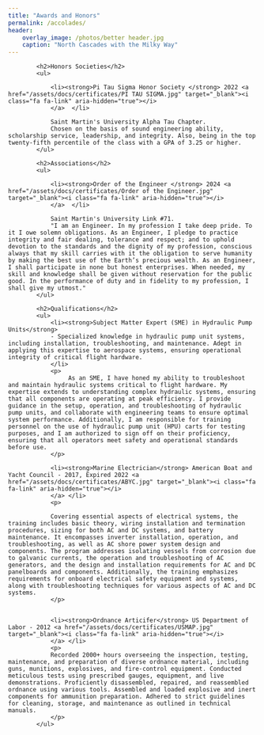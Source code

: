 ```yaml
---
title: "Awards and Honors"
permalink: /accolades/
header:
    overlay_image: /photos/better header.jpg
    caption: "North Cascades with the Milky Way"
---
```


<html>

<style>
        body {
            font-family: Arial, sans-serif;
            margin: 0px;
        }
        .title {
            font-weight: bold;
        }
        .experience {
            margin-bottom: 20px;
        }
        .image {
            float: right; /* Float the image to the right */
            width: 375px; /* Set the width of the image as desired */
        }
</style>
<body>


<div class="content">
    <div class="experience">
     
            <h2>Honors Societies</h2>
            <ul>

                <li><strong>Pi Tau Sigma Honor Society </strong> 2022 <a href="/assets/docs/certificates/PI TAU SIGMA.jpg" target="_blank"><i class="fa fa-link" aria-hidden="true"></i>
                </a>  </li> 

                Saint Martin's University Alpha Tau Chapter.
                Chosen on the basis of sound engineering ability, scholarship service, leadership, and integrity. Also, being in the top twenty-fifth percentile of the class with a GPA of 3.25 or higher.
            </ul>
   
<div class="experience">
     
            <h2>Associations</h2>
            <ul>

                <li><strong>Order of the Engineer </strong> 2024 <a href="/assets/docs/certificates/Order of the Engineer.jpg" target="_blank"><i class="fa fa-link" aria-hidden="true"></i>
                </a>  </li> 

                Saint Martin's University Link #71.
                "I am an Engineer. In my profession I take deep pride. To it I owe solemn obligations. As an Engineer, I pledge to practice integrity and fair dealing, tolerance and respect; and to uphold devotion to the standards and the dignity of my profession, conscious always that my skill carries with it the obligation to serve humanity by making the best use of the Earth’s precious wealth. As an Engineer, I shall participate in none but honest enterprises. When needed, my skill and knowledge shall be given without reservation for the public good. In the performance of duty and in fidelity to my profession, I shall give my utmost."
            </ul>
   

<div class="experience">

            <h2>Qualifications</h2>
            <ul>
                <li><strong>Subject Matter Expert (SME) in Hydraulic Pump Units</strong>  
                - Specialized knowledge in hydraulic pump unit systems, including installation, troubleshooting, and maintenance. Adept in applying this expertise to aerospace systems, ensuring operational integrity of critical flight hardware.
                </li>
                <p>
                     As an SME, I have honed my ability to troubleshoot and maintain hydraulic systems critical to flight hardware. My expertise extends to understanding complex hydraulic systems, ensuring that all components are operating at peak efficiency. I provide guidance in the setup, operation, and troubleshooting of hydraulic pump units, and collaborate with engineering teams to ensure optimal system performance. Additionally, I am responsible for training personnel on the use of hydraulic pump unit (HPU) carts for testing purposes, and I am authorized to sign off on their proficiency, ensuring that all operators meet safety and operational standards before use.
                </p>

                <li><strong>Marine Electrician</strong> American Boat and Yacht Council - 2017, Expired 2022 <a href="/assets/docs/certificates/ABYC.jpg" target="_blank"><i class="fa fa-link" aria-hidden="true"></i>
                </a> </li>
                <p>

                Covering essential aspects of electrical systems, the training includes basic theory, wiring installation and termination procedures, sizing for both AC and DC systems, and battery maintenance. It encompasses inverter installation, operation, and troubleshooting, as well as AC shore power system design and components. The program addresses isolating vessels from corrosion due to galvanic currents, the operation and troubleshooting of AC generators, and the design and installation requirements for AC and DC panelboards and components. Additionally, the training emphasizes requirements for onboard electrical safety equipment and systems, along with troubleshooting techniques for various aspects of AC and DC systems.
                </p>


                <li><strong>Ordnance Articifer</strong> US Department of Labor - 2012 <a href="/assets/docs/certificates/USMAP.jpg" target="_blank"><i class="fa fa-link" aria-hidden="true"></i>
                </a> </li>
                <p>
                Recorded 2000+ hours overseeing the inspection, testing, maintenance, and preparation of diverse ordnance material, including guns, munitions, explosives, and fire-control equipment. Conducted meticulous tests using prescribed gauges, equipment, and live demonstrations. Proficiently disassembled, repaired, and reassembled ordnance using various tools. Assembled and loaded explosive and inert components for ammunition preparation. Adhered to strict guidelines for cleaning, storage, and maintenance as outlined in technical manuals.
                </p>
            </ul>
   
</div>
